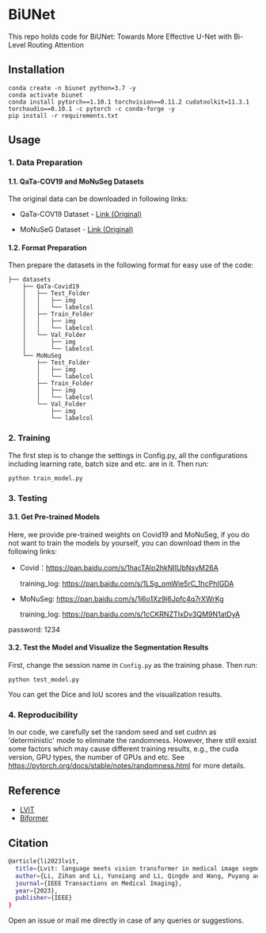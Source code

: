 # BiUNet


This repo holds code for BiUNet: Towards More Effective U-Net with Bi-Level Routing Attention

## Installation

```angular2html
conda create -n biunet python=3.7 -y
conda activate biunet
conda install pytorch==1.10.1 torchvision==0.11.2 cudatoolkit=11.3.1 torchaudio==0.10.1 -c pytorch -c conda-forge -y
pip install -r requirements.txt
```

## Usage

### 1. Data Preparation
#### 1.1. QaTa-COV19 and MoNuSeg Datasets
The original data can be downloaded in following links:
* QaTa-COV19 Dataset - [Link (Original)](https://www.kaggle.com/datasets/aysendegerli/qatacov19-dataset)

* MoNuSeG Dataset - [Link (Original)](https://monuseg.grand-challenge.org/Data/)

#### 1.2. Format Preparation

Then prepare the datasets in the following format for easy use of the code:

```angular2html
├── datasets
    ├── QaTa-Covid19
    │   ├── Test_Folder
    │   │   ├── img
    │   │   └── labelcol
    │   ├── Train_Folder
    │   │   ├── img
    │   │   └── labelcol
    │   └── Val_Folder
    │       ├── img
    │       └── labelcol
    └── MoNuSeg
        ├── Test_Folder
        │   ├── img
        │   └── labelcol
        ├── Train_Folder
        │   ├── img
        │   └── labelcol
        └── Val_Folder
            ├── img
            └── labelcol
```



### 2. Training
The first step is to change the settings in Config.py, all the configurations including learning rate, batch size and etc. are in it. Then run:

```angular2html
python train_model.py
```




### 3. Testing
#### 3.1. Get Pre-trained Models
Here, we provide pre-trained weights on Covid19 and MoNuSeg, if you do not want to train the models by yourself, you can download them in the following links:
* Covid：https://pan.baidu.com/s/1hacTAlo2hkNIIUbNsyM26A
  
  training_log: https://pan.baidu.com/s/1LSg_omWie5rC_1hcPhIGDA
* MoNuSeg: https://pan.baidu.com/s/1j6o1Xz9j6Jpfc4q7rXWrKg

  training_log: https://pan.baidu.com/s/1cCKRNZTIxDv3QM9N1atDyA

password: 1234
#### 3.2. Test the Model and Visualize the Segmentation Results
First, change the session name in ```Config.py``` as the training phase. Then run:
```angular2html
python test_model.py
```
You can get the Dice and IoU scores and the visualization results. 


### 4. Reproducibility

In our code, we carefully set the random seed and set cudnn as 'deterministic' mode to eliminate the randomness. However, there still exsist some factors which may cause different training results, e.g., the cuda version, GPU types, the number of GPUs and etc. See https://pytorch.org/docs/stable/notes/randomness.html for more details.


## Reference


* [LViT](https://github.com/HUANGLIZI/LViT)
* [Biformer](https://github.com/rayleizhu/BiFormer)


## Citation

```bash
@article{li2023lvit,
  title={Lvit: language meets vision transformer in medical image segmentation},
  author={Li, Zihan and Li, Yunxiang and Li, Qingde and Wang, Puyang and Guo, Dazhou and Lu, Le and Jin, Dakai and Zhang, You and Hong, Qingqi},
  journal={IEEE Transactions on Medical Imaging},
  year={2023},
  publisher={IEEE}
}
```

Open an issue or mail me directly in case of any queries or suggestions.




